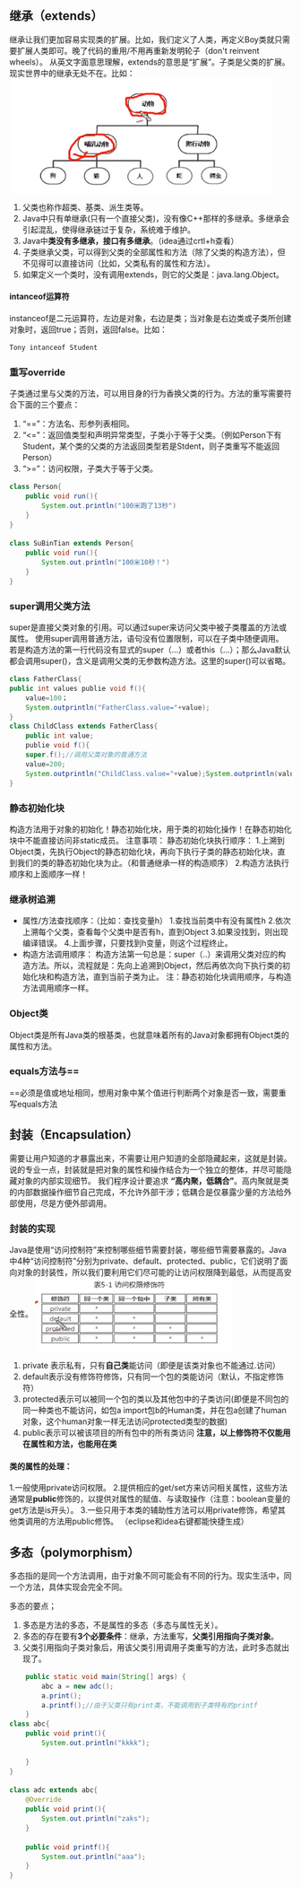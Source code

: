 ## 继承（extends）
继承让我们更加容易实现类的扩展。比如，我们定义了人类，再定义Boy类就只需要扩展人类即可。晚了代码的重用/不用再重新发明轮子（don't reinvent wheels）。
从英文字面意思理解，extends的意思是“扩展”。子类是父类的扩展。现实世界中的继承无处不在。比如：
<img src="./pictures/Annotation 2019-10-14 232540.png"  div align=center />

1. 父类也称作超类、基类、派生类等。
2. Java中只有单继承(只有一个直接父类)，没有像C++那样的多继承。多继承会引起混乱，使得继承链过于复杂，系统难于维护。
3. Java中**类没有多继承，接口有多继承**。（idea通过crtl+h查看）
4. 子类继承父类，可以得到父类的全部属性和方法（除了父类的构造方法），但不见得可以直接访问（比如，父类私有的属性和方法）。
5. 如果定义一个类时，没有调用extends，则它的父类是：java.lang.Object。

#### intanceof运算符
instanceof是二元运算符，左边是对象，右边是类；当对象是右边类或子类所创建对象时，返回true；否则，返回false。比如：
```java
Tony intanceof Student
```

### 重写override
子类通过里与父类的万法，可以用目身的行为香换父类的行为。方法的重写需要符合下面的三个要点：
1. “==”：方法名、形参列表相同。
2. “<=”：返回值类型和声明异常类型，子类小于等于父类。（例如Person下有Student，某个类的父类的方法返回类型若是Stdent，则子类重写不能返回Person）
3. “>=”：访问权限，子类大于等于父类。
```java
class Person{
    public void run(){
        System.out.println("100米跑了13秒")
    }
}

class SuBinTian extends Person{
    public void run(){
        System.out.println("100米10秒！")
    }
}
```
### super调用父类方法
super是直接父类对象的引用。可以通过super来访问父类中被子类覆盖的方法或属性。
使用super调用普通方法，语句没有位置限制，可以在子类中随便调用。
若是构造方法的第一行代码没有显式的super（...）或者this（...）；那么Java默认都会调用super()，含义是调用父类的无参数构造方法。这里的super()可以省略。
```java
class FatherClass{
public int values publie void f(){
    value=100；
    System.outprintln("FatherClass.value="+value);
}
class ChildClass extends FatherClass{
    public int value;
    publie void f(){
    super.f();//调用父类对象的普通方法
    value=200;
    System.outprintln("ChildClass.value="+value);System.outprintln(value);System.outprintln(super.value);//调用父类对象的成员变量
}
```

### 静态初始化块
构造方法用于对象的初始化！静态初始化块，用于类的初始化操作！在静态初始化块中不能直接访问非static成员。
注意事项：
静态初始化块执行顺序：
1.上溯到Object类，先执行Object的静态初始化块，再向下执行子类的静态初始化块，直到我们的类的静态初始化块为止。（和普通继承一样的构造顺序）
2.构造方法执行顺序和上面顺序一样！

### 继承树追溯
* 属性/方法查找顺序：（比如：查找变量h）
1.查找当前类中有没有属性h
2.依次上溯每个父类，查看每个父类中是否有h，直到Object
3.如果没找到，则出现编译错误。
4.上面步骤，只要找到h变量，则这个过程终止。
* 构造方法调用顺序：
构造方法第一句总是：super（..）来调用父类对应的构造方法。所以，流程就是：先向上追溯到Object，然后再依次向下执行类的初始化块和构造方法，直到当前子类为止。
注：静态初始化块调用顺序，与构造方法调用顺序一样。

### Object类
Object类是所有Java类的根基类，也就意味着所有的Java对象都拥有Object类的属性和方法。
### equals方法与==
==必须是值或地址相同，想用对象中某个值进行判断两个对象是否一致，需要重写equals方法


## 封装（Encapsulation）
需要让用户知道的才暴露出来，不需要让用户知道的全部隐藏起来，这就是封装。说的专业一点，封装就是把对象的属性和操作结合为一个独立的整体，并尽可能隐藏对象的内部实现细节。
我们程序设计要追求 **“高内聚，低耦合”**。高内聚就是类的内部数据操作细节自己完成，不允许外部干涉；低耦合是仅暴露少量的方法给外部使用，尽是方便外部调用。

### 封装的实现
Java是使用“访问控制符”来控制哪些细节需要封装，哪些细节需要暴露的。Java中4种“访问控制符”分别为private、default、protected、public，它们说明了面向对象的封装性，所以我们要利用它们尽可能的让访问权限降到最低，从而提高安全性。
<img src="./pictures/Annotation 2019-10-15 124950.png"  div align=center />

1. private 表示私有，只有**自己类**能访问（即便是该类对象也不能通过.访问）
2. default表示没有修饰符修饰，只有同一个包的类能访问（默认，不指定修饰符）
3. protected表示可以被同一个包的类以及其他包中的子类访问(即便是不同包的同一种类也不能访问，如包a import包b的Human类，并在包a创建了human对象，这个human对象一样无法访问protected类型的数据)
4. public表示可以被该项目的所有包中的所有类访问
**注意，以上修饰符不仅能用在属性和方法，也能用在类**


#### 类的属性的处理：
1.一般使用private访问权限。
2.提供相应的get/set方来访问相关属性，这些方法通常是**public**修饰的，以提供对属性的赋值、与读取操作（注意：boolean变量的get方法是is开头）。
3.一些只用于本类的辅助性方法可以用private修饰，希望其他类调用的方法用public修饰。
（eclipse和idea右键都能快捷生成）


## 多态（polymorphism）
多态指的是同一个方法调用，由于对象不同可能会有不同的行为。现实生活中，同一个方法，具体实现会完全不同。

多态的要点；
1. 多态是方法的多态，不是属性的多态（多态与属性无关）。
2. 多态的存在要有**3个必要条件**：继承，方法重写，**父类引用指向子类对象**。
3. 父类引用指向子类对象后，用该父类引用调用子类重写的方法，此时多态就出现了。

```java
    public static void main(String[] args) {
        abc a = new adc();
        a.print();
        a.printf();//由于父类只有print类，不能调用到子类特有的printf
    }
class abc{
    public void print(){
        System.out.println("kkkk");

    }
}

class adc extends abc{
    @Override
    public void print(){
        System.out.println("zaks");
    }

    public void printf(){
        System.out.println("aaa");
    }
}

```
